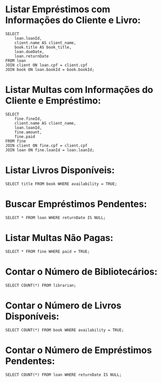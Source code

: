# Listar Empréstimos com Informações do Cliente e Livro:
    SELECT
        loan.loanId,
        client.name AS client_name,
        book.title AS book_title,
        loan.dueDate,
        loan.returnDate
    FROM loan
    JOIN client ON loan.cpf = client.cpf
    JOIN book ON loan.bookId = book.bookId;

# Listar Multas com Informações do Cliente e Empréstimo:
    SELECT
        fine.fineId,
        client.name AS client_name,
        loan.loanId,
        fine.amount,
        fine.paid
    FROM fine
    JOIN client ON fine.cpf = client.cpf
    JOIN loan ON fine.loanId = loan.loanId;

# Listar Livros Disponíveis:
    SELECT title FROM book WHERE availability = TRUE;

# Buscar Empréstimos Pendentes:
    SELECT * FROM loan WHERE returnDate IS NULL;

# Listar Multas Não Pagas:
    SELECT * FROM fine WHERE paid = TRUE;

# Contar o Número de Bibliotecários:
    SELECT COUNT(*) FROM librarian;

# Contar o Número de Livros Disponíveis:
    SELECT COUNT(*) FROM book WHERE availability = TRUE;

# Contar o Número de Empréstimos Pendentes:
    SELECT COUNT(*) FROM loan WHERE returnDate IS NULL;
